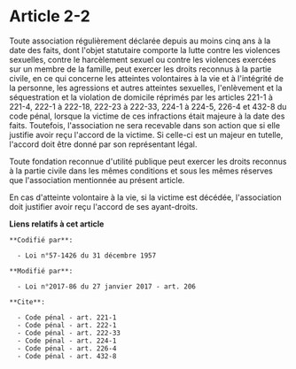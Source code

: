 # Article 2-2

Toute association régulièrement déclarée depuis au moins cinq ans à la date des faits, dont l'objet statutaire comporte la
lutte contre les violences sexuelles, contre le harcèlement sexuel ou contre les violences exercées sur un membre de la
famille, peut exercer les droits reconnus à la partie civile, en ce qui concerne les atteintes volontaires à la vie et à
l'intégrité de la personne, les agressions et autres atteintes sexuelles, l'enlèvement et la séquestration et la violation de
domicile réprimés par les articles 221-1 à 221-4, 
222-1 à 222-18, 222-23 à 222-33, 224-1 à 224-5, 226-4 et 432-8 du code pénal, lorsque la victime de ces infractions était
majeure à la date des faits. Toutefois, l'association ne sera recevable dans son action que si elle justifie avoir reçu
l'accord de la victime. Si celle-ci est un majeur en tutelle, l'accord doit être donné par son représentant légal.

Toute fondation reconnue d'utilité publique peut exercer les droits reconnus à la partie civile dans les mêmes conditions et
sous les mêmes réserves que l'association mentionnée au présent article. 

En cas d'atteinte volontaire à la vie, si la victime est décédée,  l'association doit justifier avoir reçu l'accord de ses
ayant-droits.

**Liens relatifs à cet article**

	**Codifié par**:

	  - Loi n°57-1426 du 31 décembre 1957

	**Modifié par**:

	  - Loi n°2017-86 du 27 janvier 2017 - art. 206

	**Cite**:

	  - Code pénal - art. 221-1
	  - Code pénal - art. 222-1
	  - Code pénal - art. 222-33
	  - Code pénal - art. 224-1
	  - Code pénal - art. 226-4
	  - Code pénal - art. 432-8
